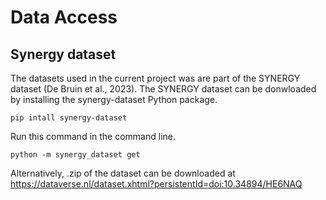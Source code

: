 
# Data Access

## Synergy dataset

The datasets used in the current project was are part of the SYNERGY dataset (De Bruin et al., 2023). The SYNERGY dataset can be donwloaded by installing the synergy-dataset Python package.

```
pip intall synergy-dataset
```
Run this command in the command line.

```
python -m synergy_dataset get 
```
Alternatively, .zip of the dataset can be downloaded at https://dataverse.nl/dataset.xhtml?persistentId=doi:10.34894/HE6NAQ

